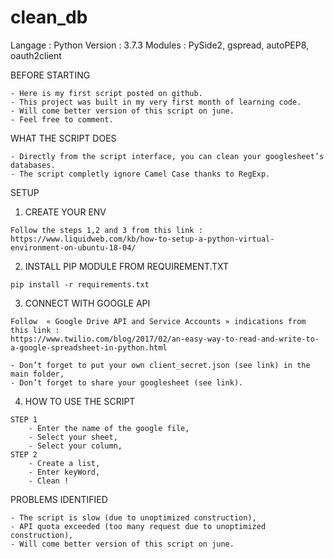 # clean_db

Langage : Python
Version : 3.7.3
Modules : PySide2, gspread, autoPEP8, oauth2client

BEFORE STARTING

	- Here is my first script posted on github. 
	- This project was built in my very first month of learning code. 
	- Will come better version of this script on june. 	
	- Feel free to comment.

WHAT THE SCRIPT DOES

	- Directly from the script interface, you can clean your googlesheet’s databases. 
	- The script completly ignore Camel Case thanks to RegExp.
 
SETUP
  1. CREATE YOUR ENV

    Follow the steps 1,2 and 3 from this link :
    https://www.liquidweb.com/kb/how-to-setup-a-python-virtual-environment-on-ubuntu-18-04/

  2. INSTALL PIP MODULE FROM REQUIREMENT.TXT

	pip install -r requirements.txt

  3. CONNECT WITH GOOGLE API

    Follow  « Google Drive API and Service Accounts » indications from this link :
    https://www.twilio.com/blog/2017/02/an-easy-way-to-read-and-write-to-a-google-spreadsheet-in-python.html

    - Don’t forget to put your own client_secret.json (see link) in the main folder,
    - Don’t forget to share your googlesheet (see link).

  4. HOW TO USE THE SCRIPT

    STEP 1
        - Enter the name of the google file,
        - Select your sheet,
        - Select your column,
    STEP 2
        - Create a list,
        - Enter keyWord,
        - Clean !

PROBLEMS IDENTIFIED

	- The script is slow (due to unoptimized construction),
	- API quota exceeded (too many request due to unoptimized construction),
	- Will come better version of this script on june.
